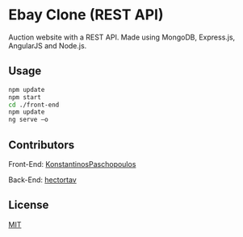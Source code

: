 # Ebay Clone (REST API)

Auction website with a REST API.
Made using MongoDB, Express.js, AngularJS and Node.js.

## Usage

```bash
npm update
npm start
cd ./front-end
npm update
ng serve –o
```

## Contributors
Front-End: [KonstantinosPaschopoulos](https://github.com/KonstantinosPaschopoulos)

Back-End: [hectortav](https://github.com/hectortav)

## License
[MIT](https://choosealicense.com/licenses/mit/)

























